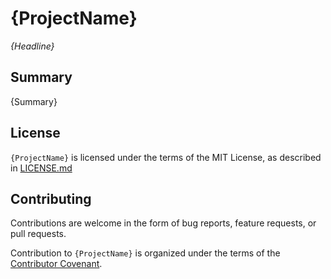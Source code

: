 # {ProjectName}

*{Headline}*

## Summary

{Summary}

## License

`{ProjectName}` is licensed under the terms of the MIT License, as described in
[LICENSE.md](LICENSE.md)

## Contributing

Contributions are welcome in the form of bug reports, feature requests, or pull
requests.

Contribution to `{ProjectName}` is organized under the terms of the [Contributor
Covenant](CONTRIBUTOR_COVENANT.md).
